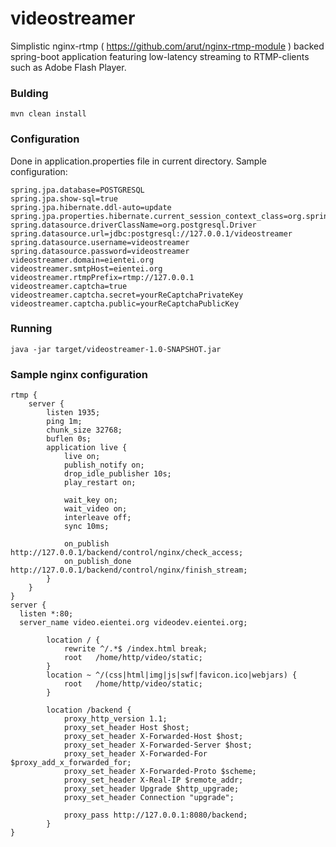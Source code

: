 # videostreamer
Simplistic nginx-rtmp ( https://github.com/arut/nginx-rtmp-module ) backed spring-boot application featuring low-latency streaming to RTMP-clients such as Adobe Flash Player.

### Bulding

```
mvn clean install
```

### Configuration
Done in application.properties file in current directory.
Sample configuration:
```
spring.jpa.database=POSTGRESQL
spring.jpa.show-sql=true
spring.jpa.hibernate.ddl-auto=update
spring.jpa.properties.hibernate.current_session_context_class=org.springframework.orm.hibernate4.SpringSessionContext
spring.datasource.driverClassName=org.postgresql.Driver
spring.datasource.url=jdbc:postgresql://127.0.0.1/videostreamer
spring.datasource.username=videostreamer
spring.datasource.password=videostreamer
videostreamer.domain=eientei.org
videostreamer.smtpHost=eientei.org
videostreamer.rtmpPrefix=rtmp://127.0.0.1
videostreamer.captcha=true
videostreamer.captcha.secret=yourReCaptchaPrivateKey
videostreamer.captcha.public=yourReCaptchaPublicKey
```

### Running

```
java -jar target/videostreamer-1.0-SNAPSHOT.jar
```

### Sample nginx configuration
```
rtmp {
    server {
        listen 1935;
        ping 1m;
        chunk_size 32768;
        buflen 0s;
        application live {
            live on;
            publish_notify on;
            drop_idle_publisher 10s;
            play_restart on;

            wait_key on;
            wait_video on;
            interleave off;
            sync 10ms;
            
            on_publish http://127.0.0.1/backend/control/nginx/check_access;
            on_publish_done http://127.0.0.1/backend/control/nginx/finish_stream;
        }
    }
}
server {
  listen *:80;
  server_name video.eientei.org videodev.eientei.org;
  
        location / {
            rewrite ^/.*$ /index.html break;
            root   /home/http/video/static;
        }
        location ~ ^/(css|html|img|js|swf|favicon.ico|webjars) {
            root   /home/http/video/static;
        }

        location /backend {
            proxy_http_version 1.1;
            proxy_set_header Host $host;
            proxy_set_header X-Forwarded-Host $host;
            proxy_set_header X-Forwarded-Server $host;
            proxy_set_header X-Forwarded-For $proxy_add_x_forwarded_for;
            proxy_set_header X-Forwarded-Proto $scheme;
            proxy_set_header X-Real-IP $remote_addr;
            proxy_set_header Upgrade $http_upgrade;
            proxy_set_header Connection "upgrade";

            proxy_pass http://127.0.0.1:8080/backend;
        }	
}
```
